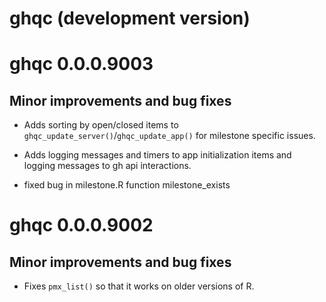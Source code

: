 # ghqc (development version)

# ghqc 0.0.0.9003

## Minor improvements and bug fixes

-   Adds sorting by open/closed items to `ghqc_update_server()`/`ghqc_update_app()` for milestone specific issues.
-   Adds logging messages and timers to app initialization items and logging messages to gh api interactions.

- fixed bug in milestone.R function milestone_exists

# ghqc 0.0.0.9002

## Minor improvements and bug fixes

-   Fixes `pmx_list()` so that it works on older versions of R.

